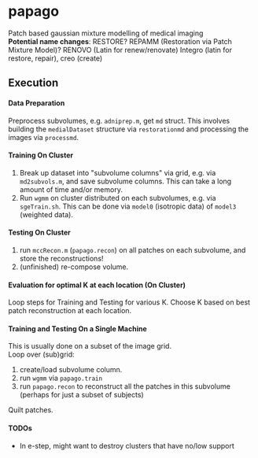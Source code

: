 # papago
Patch based gaussian mixture modelling of medical imaging  
**Potential name changes**: RESTORE? REPAMM (Restoration via Patch Mixture Model)? 
RENOVO (Latin for renew/renovate) Integro (latin for restore, repair), creo (create)

## Execution

#### Data Preparation
Preprocess subvolumes, e.g. `adniprep.m`, get `md` struct. This involves building the `medialDataset` structure via `restorationmd` and processing the images via `processmd`.

#### Training On Cluster
1. Break up dataset into "subvolume columns" via grid, e.g. via `md2subvols.m`, and save subvolume columns. This can take a long amount of time and/or memory.
1. Run `wgmm` on cluster distributed on each subvolumes, e.g. via `sgeTrain.sh`.
This can be done via `model0` (isotropic data) of `model3` (weighted data).

#### Testing On Cluster
1. run `mccRecon.m` (`papago.recon`) on all patches on each subvolume, and store the reconstructions!
1. (unfinished) re-compose volume.

#### Evaluation for optimal K at each location (On Cluster)
Loop steps for Training and Testing for various K. Choose K based on best patch reconstruction at each location.

#### Training and Testing On a Single Machine
This is usually done on a subset of the image grid.  
Loop over (sub)grid:
1. create/load subvolume column.
1. run `wgmm` via `papago.train`
1. run `papago.recon` to reconstruct all the patches in this subvolume (perhaps for just a subset of subjects)  

Quilt patches.

#### TODOs
- In e-step, might want to destroy clusters that have no/low support 